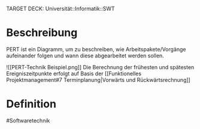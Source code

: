 TARGET DECK: Universität::Informatik::SWT

# Beschreibung
PERT ist ein Diagramm, um zu beschreiben, wie Arbeitspakete/Vorgänge aufeinander folgen und wann diese abgearbeitet werden sollen.

![[PERT-Technik Beispiel.png]]
Die Berechnung der frühesten und spätesten Ereigniszeitpunkte erfolgt auf Basis der [[Funktionelles Projektmanagement#7 Terminplanung|Vorwärts und Rückwärtsrechnung]] 

# Definition


#Softwaretechnik 


